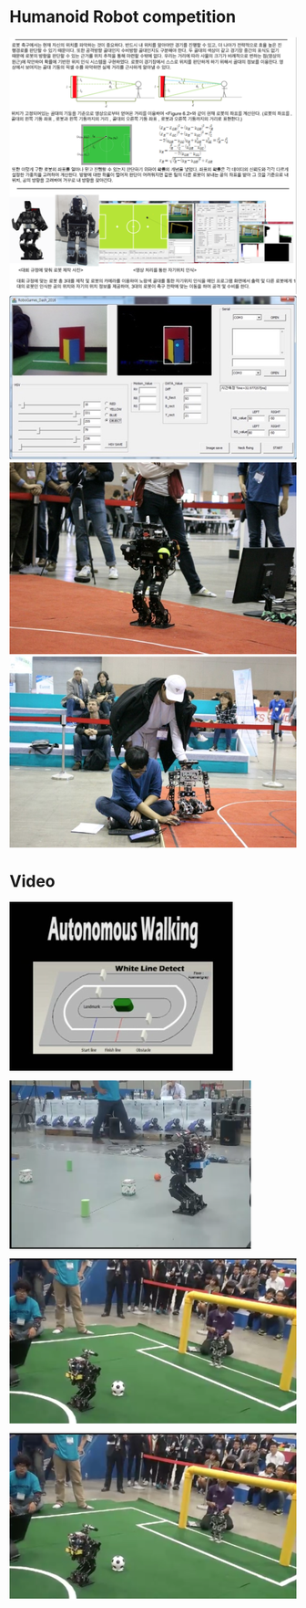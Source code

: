 # Humanoid Robot competition
![Structure](../assets/rnd/1.png)
![Structure](../assets/rnd/11.png)
![Structure](../assets/rnd/2.png)
![Structure](../assets/rnd/3.png)

# Video

[![Video](../assets/rnd/autonomous_walking.png)](https://youtu.be/kQNjoTFVPc4)

[![Video](../assets/rnd/object_detection.png)](https://www.youtube.com/watch?v=X9RNKX111RY)

[![Video](../assets/rnd/penalty_kick.png)](https://youtu.be/PTTJLG46A4Q)

[![Video](../assets/rnd/penalty_kick.png)](https://www.youtube.com/watch?v=ccYMcN_tMOM)

